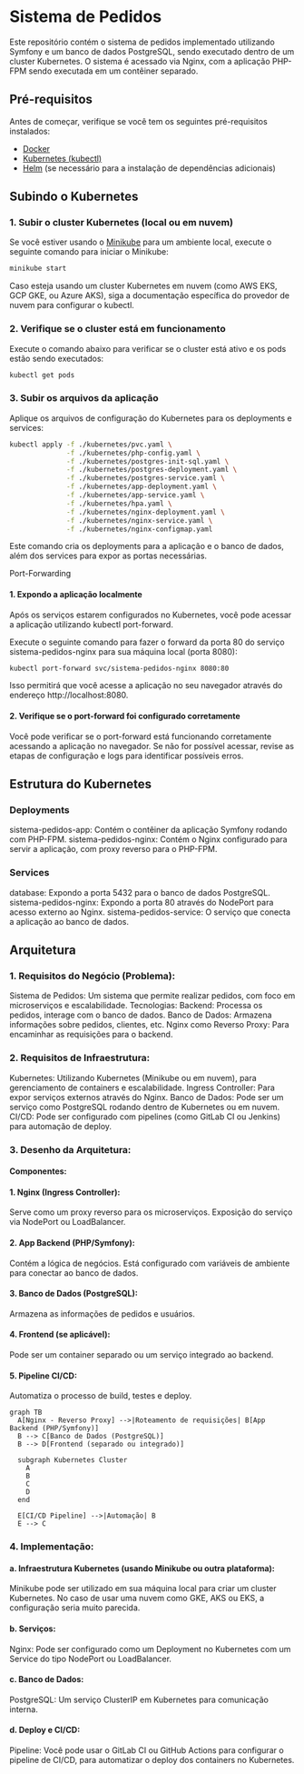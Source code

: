 # Sistema de Pedidos

Este repositório contém o sistema de pedidos implementado utilizando Symfony e um banco de dados PostgreSQL, sendo executado dentro de um cluster Kubernetes. O sistema é acessado via Nginx, com a aplicação PHP-FPM sendo executada em um contêiner separado.

## Pré-requisitos

Antes de começar, verifique se você tem os seguintes pré-requisitos instalados:

- [Docker](https://www.docker.com/)
- [Kubernetes (kubectl)](https://kubernetes.io/docs/tasks/tools/)
- [Helm](https://helm.sh/) (se necessário para a instalação de dependências adicionais)

## Subindo o Kubernetes

### 1. Subir o cluster Kubernetes (local ou em nuvem)

Se você estiver usando o [Minikube](https://minikube.sigs.k8s.io/docs/) para um ambiente local, execute o seguinte comando para iniciar o Minikube:

```bash
minikube start
```
Caso esteja usando um cluster Kubernetes em nuvem (como AWS EKS, GCP GKE, ou Azure AKS), siga a documentação específica do provedor de nuvem para configurar o kubectl.

### 2. Verifique se o cluster está em funcionamento
Execute o comando abaixo para verificar se o cluster está ativo e os pods estão sendo executados:

```bash
kubectl get pods
```

### 3. Subir os arquivos da aplicação
Aplique os arquivos de configuração do Kubernetes para os deployments e services:

```bash
kubectl apply -f ./kubernetes/pvc.yaml \
              -f ./kubernetes/php-config.yaml \
              -f ./kubernetes/postgres-init-sql.yaml \
              -f ./kubernetes/postgres-deployment.yaml \
              -f ./kubernetes/postgres-service.yaml \
              -f ./kubernetes/app-deployment.yaml \
              -f ./kubernetes/app-service.yaml \
              -f ./kubernetes/hpa.yaml \
              -f ./kubernetes/nginx-deployment.yaml \
              -f ./kubernetes/nginx-service.yaml \
              -f ./kubernetes/nginx-configmap.yaml
```
Este comando cria os deployments para a aplicação e o banco de dados, além dos services para expor as portas necessárias.

Port-Forwarding
#### 1. Expondo a aplicação localmente
Após os serviços estarem configurados no Kubernetes, você pode acessar a aplicação utilizando kubectl port-forward.

Execute o seguinte comando para fazer o forward da porta 80 do serviço sistema-pedidos-nginx para sua máquina local (porta 8080):

```bash
kubectl port-forward svc/sistema-pedidos-nginx 8080:80
```
Isso permitirá que você acesse a aplicação no seu navegador através do endereço http://localhost:8080.

#### 2. Verifique se o port-forward foi configurado corretamente
Você pode verificar se o port-forward está funcionando corretamente acessando a aplicação no navegador. Se não for possível acessar, revise as etapas de configuração e logs para identificar possíveis erros.

## Estrutura do Kubernetes
### Deployments
sistema-pedidos-app: Contém o contêiner da aplicação Symfony rodando com PHP-FPM.
sistema-pedidos-nginx: Contém o Nginx configurado para servir a aplicação, com proxy reverso para o PHP-FPM.

### Services
database: Expondo a porta 5432 para o banco de dados PostgreSQL.
sistema-pedidos-nginx: Expondo a porta 80 através do NodePort para acesso externo ao Nginx.
sistema-pedidos-service: O serviço que conecta a aplicação ao banco de dados.

## Arquitetura
### 1. Requisitos do Negócio (Problema):
Sistema de Pedidos: Um sistema que permite realizar pedidos, com foco em microserviços e escalabilidade.
Tecnologias:
Backend: Processa os pedidos, interage com o banco de dados.
Banco de Dados: Armazena informações sobre pedidos, clientes, etc.
Nginx como Reverso Proxy: Para encaminhar as requisições para o backend.

### 2. Requisitos de Infraestrutura:
Kubernetes: Utilizando Kubernetes (Minikube ou em nuvem), para gerenciamento de containers e escalabilidade.
Ingress Controller: Para expor serviços externos através do Nginx.
Banco de Dados: Pode ser um serviço como PostgreSQL rodando dentro de Kubernetes ou em nuvem.
CI/CD: Pode ser configurado com pipelines (como GitLab CI ou Jenkins) para automação de deploy.

### 3. Desenho da Arquitetura:

#### Componentes:
#### 1. Nginx (Ingress Controller):
Serve como um proxy reverso para os microserviços.
Exposição do serviço via NodePort ou LoadBalancer.
#### 2. App Backend (PHP/Symfony):
Contém a lógica de negócios.
Está configurado com variáveis de ambiente para conectar ao banco de dados.
#### 3. Banco de Dados (PostgreSQL):
Armazena as informações de pedidos e usuários.
#### 4. Frontend (se aplicável):
Pode ser um container separado ou um serviço integrado ao backend.
#### 5. Pipeline CI/CD:
Automatiza o processo de build, testes e deploy.

```mermaid
graph TB
  A[Nginx - Reverso Proxy] -->|Roteamento de requisições| B[App Backend (PHP/Symfony)]
  B --> C[Banco de Dados (PostgreSQL)]
  B --> D[Frontend (separado ou integrado)]
  
  subgraph Kubernetes Cluster
    A
    B
    C
    D
  end
  
  E[CI/CD Pipeline] -->|Automação| B
  E --> C
```

### 4. Implementação:
#### a. Infraestrutura Kubernetes (usando Minikube ou outra plataforma):
Minikube pode ser utilizado em sua máquina local para criar um cluster Kubernetes. No caso de usar uma nuvem como GKE, AKS ou EKS, a configuração seria muito parecida.
#### b. Serviços:
Nginx:
Pode ser configurado como um Deployment no Kubernetes com um Service do tipo NodePort ou LoadBalancer.
#### c. Banco de Dados:
PostgreSQL:
Um serviço ClusterIP em Kubernetes para comunicação interna.
#### d. Deploy e CI/CD:
Pipeline:
Você pode usar o GitLab CI ou GitHub Actions para configurar o pipeline de CI/CD, para automatizar o deploy dos containers no Kubernetes.

